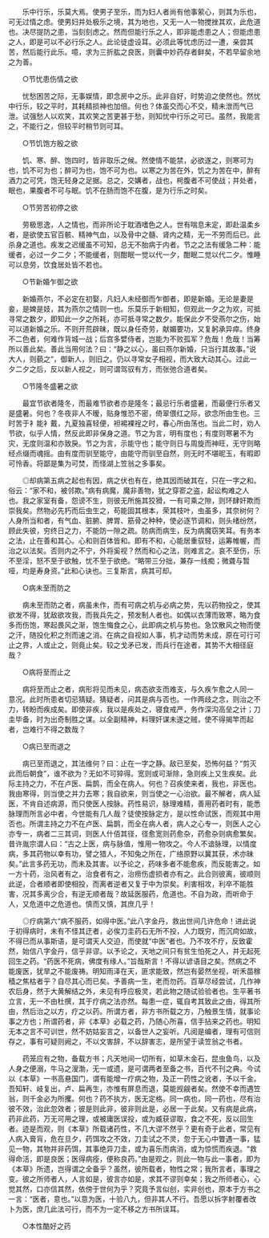 <!-- { "loadSidebar": true } -->
　　乐中行乐，乐莫大焉。使男子至乐，而为妇人者尚有他事萦心，则其为乐也，可无过情之虑。使男妇并处极乐之境，其为地也，又无一人一物搅挫其欢，此危道也。决尽提防之患，当刻刻虑之。然而但能行乐之人，即非能虑患之人；但能虑患之人，即是可以不必行乐之人。此论徒虚设耳。必须此等忧虑历过一遭，亲尝其苦，然后能行此乐。噫，求为三折肱之良医，则囊中妙药存者鲜矣，不若早留余地之为善。

　　○节忧患伤情之欲

　　忧愁困苦之际，无事娱情，即念房中之乐。此非自好，时势迫之使然也。然忧中行乐，较之平时，其耗精损神也加倍。何也？体虽交而心不交，精未泄而气已泄。试强愁人以欢笑，其欢笑之苦更甚于愁，则知忧中行乐之可已。虽然，我能言之，不能行之，但较平时稍节则可耳。

　　○节饥饱方殷之欲

　　饥、寒、醉、饱四时，皆非取乐之候。然使情不能禁，必欲遂之，则寒可为也，饥不可为也；醉可为也，饱不可为也。以寒之为苦在外，饥之为苦在中，醉有酒力之可凭，饱无轻身之足据。总之，交媾者，战也，枵腹者不可使战；并处者，眠也，果腹者不可与眠。饥不在肠而饱不在腹，是为行乐之时矣。

　　○节劳苦初停之欲

　　劳极思逸，人之情也，而非所论于耽酒嗜色之人。世有喘息未定，即赴温柔乡者，是欲使五官百骸、精神气血，以及骨中之髓、肾内之精，无一不劳而后已。此杀身之道也。疾发之迟缓虽不可知，总无不胎病于内者。节之之法有缓急二种：能缓者，必过一夕二夕；不能缓者，则酣眠一觉以代一夕，酣眠二觉以代二夕。惟睡可以息劳，饮食居处皆不若也。

　　○节新婚乍御之欲

　　新婚燕尔，不必定在初娶，凡妇人未经御而乍御者，即是新婚。无论是妻是妾，是婢是妓，其为燕尔之情则一也。乐莫乐于新相知，但观此一夕之为欢，可抵寻常之数夕，即知此一夕之所耗，亦可抵寻常之数夕。能保此夕不受燕尔之伤，始可以道新婚之乐。不则开荒辟昧，既以身任奇劳，献媚要功，又复躬承异瘁。终身不二色者，何难作背城一战；后宫多嬖侍者，岂能为不败孤军？危哉！危哉！当筹所以善此矣。善此当用何法？曰：“静之以心，虽曰燕尔新婚，只当行其故事。”说大人，则藐之“，御新人，则旧之。仍以寻常女子相视，而大致大动其心。过此一夕二夕之后，反以新人视之，则可谓驾驭有方，而张弛合道者矣。

　　○节隆冬盛暑之欲

　　最宜节欲者隆冬，而最难节欲者亦是隆冬；最忌行乐者盛暑，而最便行乐者又是盛暑。何也？冬夜非人不暧，贴身惟恐不密，倚翠偎红之际，欲念所由生也。三时苦于衤能衤戴，九夏独喜轻便，袒裼裸裎之时，春心所由荡也。当此二时，劝人节欲，似乎人情，然反此即非保身之道。节之为言，明有度也；有度则寒暑不为灾，无度则温和亦致戾。节之为言，示能守也；能守则日与周旋而神旺，无守则略经点缀而魂摇。由有度而驯至能守，由能守而驯至自然，则无时不堪昵玉，有暇即可怜香。将鄙是集为可焚，而怪湖上笠翁之多事矣。

　　◎却病第五病之起也有因，病之伏也有在，绝其因而破其在，只在一字之和。俗云：“家不和，被邻欺。”病有病魔，魔非善物，犹之穿窬之盗，起讼构难之人也。我之家室有备，怨谤不生，则彼无所施其狡猾，一有可乘之隙，则环肆奸欺而崇我矣。然物必先朽而后虫生之，苟能固其根本，荣其枝叶，虫虽多，其奈树何？人身所当和者，有气血、脏腑、脾胃、筋骨之种种，使必逐节调和，则头绪纷然，顾此失彼，穷终日之力，不能防一隙之疏。防病而病生，反为病魔窃笑耳。有务本之法，止在善和其心。心和则百体皆和。即有不和，心能居重驭轻，运筹帷幄，而治之以法矣。否则内之不宁，外将奚视？然而和心之法，则难言之。哀不至伤，乐不至淫，怒不至于欲触，忧不至于欲绝。“略带三分拙，兼存一线痴；微聋与暂哑，均是寿身资。”此和心诀也。三复斯言，病其可却。

　　○病未至而防之

　　病未至而防之者，病虽未作，而有可病之机与必病之势，先以药物投之，使其欲发不得，犹敌欲攻我，而我兵先之，预发制人者也。如偶以衣薄而致寒，略为食多而伤饱，寒起畏风之渐，饱生悔食之心，此即病之机与势也。急饮散风之物而使之汗，随投化积之剂而速之消。在病之自视如人事，机才动而势未成，原在可行可止之界，人或止之，则竟止矣。较之戈矛已发，而兵行在途者，其势不大相径庭哉？

　　○病将至而止之

　　病将至而止之者，病形将见而未见，病态欲支而难支，与久疾乍愈之人同一 意况。此时所患者切忌猜疑。猜疑者，问其是病与否也。一作两歧之念，则治之不力，转盼而疾成矣。即使非疾，我以是疾处之，寝食戒严，务作深沟高垒之计；刀圭毕备，时为出奇制胜之谋。以全副精神，料理奸谋未遂之贼，使不得揭竿而起者，岂难行不得之数哉？

　　○病已至而退之

　　病已至而退之，其法维何？曰：止在一字之静。敌已至矣，恐怖何益？“剪灭此而后朝食”，谁不欲为？无如不可猝得。宽则或可渐除，急则疾上又生疾矣。此际主持之力，不在卢医、扁鹊，而全在病人。何也？召疾使来者，我也，非医也。我由寒得，则当使之并力去寒；我自欲来，则当使之一心治欲。最不解者，病人延医，不肯自述病源，而只使医人按脉。药性易识，脉理难精，善用药者时有，能悉脉理而所言必中者，今世能有几人哉？徒使按脉定方，是以性命试医，而观其中用否也。所谓主持之力不在卢医、扁鹊，而全在病人者，病人之心专一，则医人之心亦专一，病者二三其词，则医人什佰其径，径愈宽则药愈杂，药愈杂则病愈繁矣。昔许胤宗谓人曰：“古之上医，病与脉值，惟用一物攻之。今人不谙脉理，以情度病，多其药物以幸有功，譬之猎人，不知兔之所在，广络原野以冀其获，术亦昧矣。”此言多药无功，而未及其害。以予论之，药味多者不能愈疾，而反能害之。如一方十药，治风者有之，治食者有之，治痨伤虚损者亦有之。此合则彼离，彼顺则此逆，合者顺者即使相投，而离者逆者又复于中为崇矣。利害相攻，利卒不能胜害，况其多离少合，有逆无顺者哉？故延医服药，危道也。不自为政，而听命于人，又危道中之危道也。慎而又慎，其庶几乎！

　　◎疗病第六“病不服药，如得中医。”此八字金丹，救出世间几许危命！进此说于初得病时，未有不怪其迂者，必俟刀圭药石无所不投，人力既穷，而沉疴如故，不得已而从事斯语，是可谓天人交迫，而使就“中医”者也。乃不攻不疗，反致霍然，始信八字金丹，信乎非谬。以予论之，天地之间只有贫生怕死之人，并无起死回生之药。“药医不死病，佛度有缘人。”旨哉斯言！不得以谚语目之矣。然病之不能废医，犹旱之不能废祷。明知雨泽在天，匪求能致，然岂有晏然坐视，听禾苗稼穑之焦枯者乎？自尽其心而已矣。予善病一生，老而勿药。百草尽经尝试，几作神农后身，然于大黄解结之外，未见有呼应极灵，若此物之随试验验者也。生平著书立言，无一不由杜撰，其于疗病之法亦然。每患一症，辄自考其致此之由，得其所由，然后治之以方，疗之以药。所谓方者，非方书所载之方，乃触景生情，就事论事之方也；所谓药者，非《本草》必载之药，乃随心所喜，信手拈来之药也。明知无本之言不可训世，然不妨姑妄言之，以备世人之妄听。凡阅是编者，理有可信则存之，事有可疑则阙之，不以文害辞，不以辞害志，是所望于读笠翁之书者。

　　药笼应有之物，备载方书；凡天地间一切所有，如草木金石，昆虫鱼鸟，以及人身之便溺，牛马之溲渤，无一或遗，是可谓两者至备之书，百代不刊之典。今试以《本草》一书高悬国门，谓有能增一疗病之物，及正一药性之讹者，予以千金。吾知轩、岐复出，卢、扁再生，亦惟有屏息而退，莫能觊觎者矣。然使不幸而遇笠翁，则千金必为所攫。何也？药不执方，医无定格。同一病也，同一药也，尽有治彼不效，治此忽效者；彼是则此非，彼非则此是，必居一于此矣。又有病是此病，药非此药，万无可用之理，或被庸医误投，或为臧获谬取，食之不死，反以回生者。迹是而观，则《本草》所载诸药性，不几大谬不然乎？更有奇于此者，常见有人病入膏肓，危在旦夕，药饵攻之不效，刀圭试之不灵，忽于无心中瞥遇一事，猛见一物，其物并非药饵，其事绝异刀圭，或为喜乐而病消，或为惊慌而疾退。“救得命活，即是良医；医得病痊，便称良药。”由是观之，则此一物与此一事者，即为《本草》所遗，岂得谓之全备乎？虽然，彼所载者，物性之常；我所言者，事理之变。彼之所师者人，人言如是，彼言亦如是，求其不谬则幸矣；我之所师者心，心觉其然，口亦信其然，依傍于世何为乎？究竟予言似创，实非创也，原本于方书之一言：“医者，意也。”以意为医，十验八九，但非其人不行。吾愿以拆字射覆者改卜为医，庶几此法可行，而不为一定不移之方书所误耳。

　　○本性酷好之药

